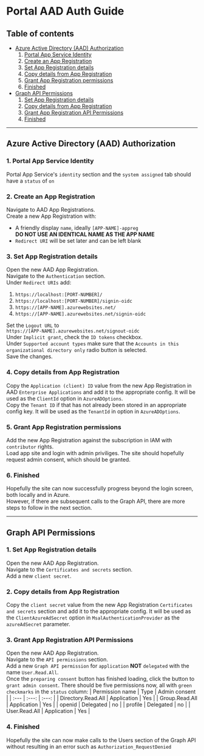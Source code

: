 # Portal AAD Auth Guide

## Table of contents

* [Azure Active Directory (AAD) Authorization](#Azure-Active-Directory-(AAD)-Authorization)
    1. [Portal App Service Identity](#1.-Portal-App-Service-Identity)
    2. [Create an App Registration](#2.-Create-an-App-Registration)
    3. [Set App Registration details](#3.-Set-App-Registration-details)
    4. [Copy details from App Registration](#4.-Copy-details-from-App-Registration)
    5. [Grant App Registration permissions](#5.-Grant-App-Registration-permissions)
    6. [Finished](#6.-Finished)
* [Graph API Permissions](#Graph-API-Permissions)
    1. [Set App Registration details](#1.-Set-App-Registration-details)
    2. [Copy details from App Registration](#2.-Copy-details-from-App-Registration)
    3. [Grant App Registration API Permissions](#3.-Grant-App-Registration-API-Permissions)
    4. [Finished](#4.-Finished)

---

## Azure Active Directory (AAD) Authorization
### 1. Portal App Service Identity
Portal App Service's `identity` section and the `system assigned` tab should have a `status` of `on`

### 2. Create an App Registration
Navigate to AAD App Registrations.  
Create a new App Registration with:
* A friendly display `name`, ideally `[APP-NAME]-appreg`  
  **DO NOT USE AN IDENTICAL NAME AS THE APP NAME**
* `Redirect URI` will be set later and can be left blank

### 3. Set App Registration details
Open the new AAD App Registration.  
Navigate to the `Authentication` section.  
Under `Redirect URIs` add:
1. `https://localhost:[PORT-NUMBER]/`
2. `https://localhost:[PORT-NUMBER]/signin-oidc`
3. `https://[APP-NAME].azurewebsites.net/`
4. `https://[APP-NAME].azurewebsites.net/signin-oidc`

Set the `Logout URL` to  
`https://[APP-NAME].azurewebsites.net/signout-oidc`  
Under `Implicit grant`, check the `ID tokens` checkbox.  
Under `Supported account types` make sure that the `Accounts in this organizational directory only` radio button is selected.  
Save the changes.

### 4. Copy details from App Registration
Copy the `Application (client) ID` value from the new App Registration in AAD `Enterprise Applications` and add it to the appropriate config. It will be used as the `ClientId` option in `AzureADOptions`.  
Copy the `Tenant ID` if that has not already been stored in an appropriate config key. It will be used as the `TenantId` in option in `AzureADOptions`.

### 5. Grant App Registration permissions
Add the new App Registration against the subscription in IAM with `contributor` rights.  
Load app site and login with admin priviliges.
The site should hopefully request admin consent, which should be granted.

### 6. Finished
Hopefully the site can now successfully progress beyond the login screen, both locally and in Azure.  
However, if there are subsequent calls to the Graph API, there are more steps to follow in the next section.

---

## Graph API Permissions
### 1. Set App Registration details
Open the new AAD App Registration.  
Navigate to the `Certificates and secrets` section.  
Add a new `client secret`.

### 2. Copy details from App Registration
Copy the `client secret` value from the new App Registration `Certificates and secrets` section and add it to the appropriate config. It will be used as the `ClientAzureAdSecret` option in `MsalAuthenticationProvider` as the `azureAdSecret` parameter.

### 3. Grant App Registration API Permissions
Open the new AAD App Registration.  
Navigate to the `API permissions` section.  
Add a new `Graph API permission` for `application` **NOT** `delegated` with the name `User.Read.All`.  
Once the `preparing consent` button has finished loading, click the button to `grant admin consent`.
There should be five permissions now, all with `green checkmarks` in the `status` column:
| Permission name | Type | Admin consent |
| :--- | :---: | :---: |
| Directory.Read.All | Application | Yes |
| Group.Read.All | Application | Yes |
| openid | Delegated | no |
| profile | Delegated | no |
| User.Read.All | Application | Yes |

### 4. Finished
Hopefully the site can now make calls to the Users section of the Graph API without resulting in an error such as `Authorization_RequestDenied`